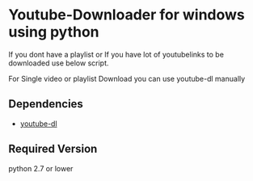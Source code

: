# Youtube-Downloader for windows using python

If you dont have a playlist or If you have lot of youtubelinks to be downloaded use below script.

For Single video or playlist Download you can use youtube-dl manually

## Dependencies
* [youtube-dl](https://pypi.python.org/pypi/youtube_dl)

## Required Version
python 2.7 or lower

